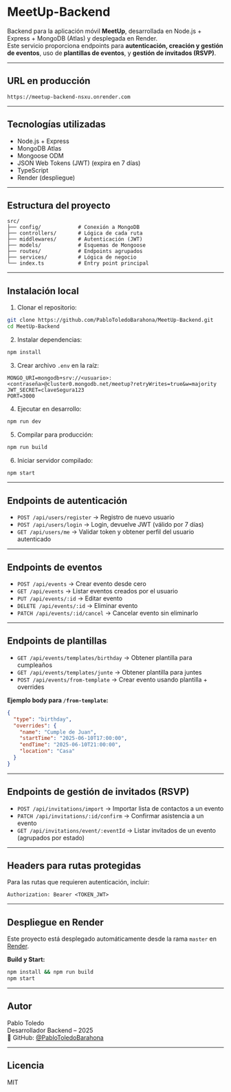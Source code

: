 # MeetUp-Backend

Backend para la aplicación móvil **MeetUp**, desarrollada en Node.js + Express + MongoDB (Atlas) y desplegada en Render.  
Este servicio proporciona endpoints para **autenticación, creación y gestión de eventos**, uso de **plantillas de eventos**, y **gestión de invitados (RSVP)**.

---

## URL en producción

```
https://meetup-backend-nsxu.onrender.com
```

---

## Tecnologías utilizadas

- Node.js + Express
- MongoDB Atlas
- Mongoose ODM
- JSON Web Tokens (JWT) (expira en 7 días)
- TypeScript
- Render (despliegue)

---

## Estructura del proyecto

```
src/
├── config/            # Conexión a MongoDB
├── controllers/       # Lógica de cada ruta
├── middlewares/       # Autenticación (JWT)
├── models/            # Esquemas de Mongoose
├── routes/            # Endpoints agrupados
├── services/          # Lógica de negocio
└── index.ts           # Entry point principal
```

---

## Instalación local

1. Clonar el repositorio:
```bash
git clone https://github.com/PabloToledoBarahona/MeetUp-Backend.git
cd MeetUp-Backend
```

2. Instalar dependencias:
```bash
npm install
```

3. Crear archivo `.env` en la raíz:

```env
MONGO_URI=mongodb+srv://<usuario>:<contraseña>@cluster0.mongodb.net/meetup?retryWrites=true&w=majority
JWT_SECRET=claveSegura123
PORT=3000
```

4. Ejecutar en desarrollo:
```bash
npm run dev
```

5. Compilar para producción:
```bash
npm run build
```

6. Iniciar servidor compilado:
```bash
npm start
```

---

## Endpoints de autenticación

- `POST /api/users/register` → Registro de nuevo usuario
- `POST /api/users/login` → Login, devuelve JWT (válido por 7 días)
- `GET /api/users/me` → Validar token y obtener perfil del usuario autenticado

---

## Endpoints de eventos

- `POST /api/events` → Crear evento desde cero
- `GET /api/events` → Listar eventos creados por el usuario
- `PUT /api/events/:id` → Editar evento
- `DELETE /api/events/:id` → Eliminar evento
- `PATCH /api/events/:id/cancel` → Cancelar evento sin eliminarlo

---

## Endpoints de plantillas

- `GET /api/events/templates/birthday` → Obtener plantilla para cumpleaños
- `GET /api/events/templates/junte` → Obtener plantilla para juntes
- `POST /api/events/from-template` → Crear evento usando plantilla + overrides

**Ejemplo body para `/from-template`:**
```json
{
  "type": "birthday",
  "overrides": {
    "name": "Cumple de Juan",
    "startTime": "2025-06-10T17:00:00",
    "endTime": "2025-06-10T21:00:00",
    "location": "Casa"
  }
}
```

---

## Endpoints de gestión de invitados (RSVP)

- `POST /api/invitations/import` → Importar lista de contactos a un evento
- `PATCH /api/invitations/:id/confirm` → Confirmar asistencia a un evento
- `GET /api/invitations/event/:eventId` → Listar invitados de un evento (agrupados por estado)

---

## Headers para rutas protegidas

Para las rutas que requieren autenticación, incluir:

```
Authorization: Bearer <TOKEN_JWT>
```

---

## Despliegue en Render

Este proyecto está desplegado automáticamente desde la rama `master` en [Render](https://render.com).

**Build y Start:**
```bash
npm install && npm run build
npm start
```

---

## Autor

Pablo Toledo  
Desarrollador Backend – 2025  
🔗 GitHub: [@PabloToledoBarahona](https://github.com/PabloToledoBarahona)

---

## Licencia

MIT
